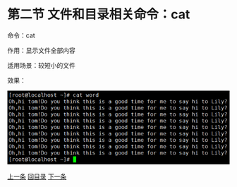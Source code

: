 # 第二节 文件和目录相关命令：cat

命令：cat

作用：显示文件全部内容

适用场景：较短小的文件

效果：

![images](./images/img034.png)

[上一条](verse02-10-vim.html) [回目录](verse02-00-index.html) [下一条](verse02-12-less.html)
